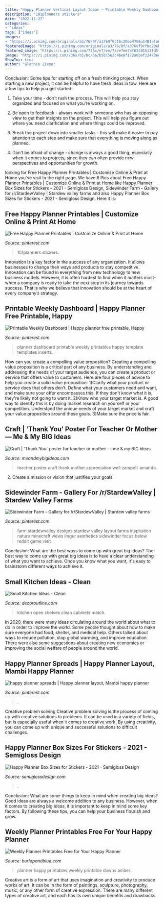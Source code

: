 ```yaml
---
title: "Happy Planner Vertical Layout Ideas ~ Printable Weekly Dashboard"
description: "101planners stickers"
date: "2022-11-27"
categories:
- "ideas"
tags: ["ideas"]
images:
- "https://i.pinimg.com/originals/a3/76/8f/a3768f9cfbc20eb4780a1481afa617c5.png"
featuredImage: "https://i.pinimg.com/originals/a3/76/8f/a3768f9cfbc20eb4780a1481afa617c5.png"
featured_image: "https://i.pinimg.com/736x/e7/ee/7a/e7ee7af62491513fd5f88ef35696c5e8.jpg"
image: "https://i.pinimg.com/736x/b5/bc/56/b5bc562c4be8f172a0baf22473ed508d.jpg"
ShowToc: true
author: "Glennie Zieme"
---
```



Conclusion: Some tips for starting off on a fresh thinking project.
When starting a new project, it can be helpful to have fresh ideas in tow. Here are a few tips to help you get started:
1. Take your time - don't rush the process. This will help you stay organized and focused on what you're working on.

2. Be open to feedback - always work with someone who has an opposing view to get their insights on the project. This will help you figure out where you need clarification and where things could be improved.

3. Break the project down into smaller tasks - this will make it easier to pay attention to each step and make sure that everything is moving along as planned.

4. Don't be afraid of change - change is always a good thing, especially when it comes to projects, since they can often provide new perspectives and opportunities for growth.

	

		
looking for Free Happy Planner Printables | Customize Online &amp; Print at Home you've visit to the right page. We have 8 Pics about Free Happy Planner Printables | Customize Online &amp; Print at Home like Happy Planner Box Sizes for Stickers - 2021 - Semigloss Design, Sidewinder Farm - Gallery for /r/StardewValley | Stardew valley farms and also Happy Planner Box Sizes for Stickers - 2021 - Semigloss Design. Here it is:
		
    
## Free Happy Planner Printables | Customize Online &amp; Print At Home

<img loading=lazy src="https://i.pinimg.com/originals/a3/76/8f/a3768f9cfbc20eb4780a1481afa617c5.png" onerror="this.onerror=null;this.src='https://tse1.mm.bing.net/th?id=OIP.ouejhD2EFoT5xJ0dpVeb1AHaIB&amp;pid=15.1';" alt="Free Happy Planner Printables | Customize Online &amp; Print at Home">

_Source: pinterest.com_

>101planners stickers. 

	

Innovation is a key factor in the success of any organization. It allows businesses to change their ways and products to stay competitive. Innovation can be found in everything from new technology to new business models. However, it is often hardest to find when it matters most- when a company is ready to take the next step in its journey towards success. That is why we believe that innovation should be at the heart of every company’s strategy.

    
## Printable Weekly Dashboard | Happy Planner Free Printable, Happy

<img loading=lazy src="https://i.pinimg.com/736x/b5/bc/56/b5bc562c4be8f172a0baf22473ed508d.jpg" onerror="this.onerror=null;this.src='https://tse3.mm.bing.net/th?id=OIP.2ce4r6i291kXT7-BpCxrvgHaMW&amp;pid=15.1';" alt="Printable Weekly Dashboard | Happy planner free printable, Happy">

_Source: pinterest.com_

>planner dashboard printable weekly printables happy template templates inserts. 

	

How can you create a compelling value proposition?
Creating a compelling value proposition is a critical part of any business. By understanding and addressing the needs of your target audience, you can create a product or service that offers value to customers. Here are four pieces of advice to help you create a solid value proposition:
1)Clarify what your product or service does that others don't. Define what your customers need and want, and make sure your offer encompasses this. If they don't know what it is, they're likely not going to want it.
2)Know who your target market is. A good way to identify this is by doing market research on yourself or your competition. Understand the unique needs of your target market and craft your value proposition around these goals.
3)Make sure the price is fair.

    
## Craft | &#039;Thank You&#039; Poster For Teacher Or Mother — Me &amp; My BIG Ideas

<img loading=lazy src="https://static1.squarespace.com/static/5148aa1de4b016fef442df9a/t/553fb4aee4b0a98ee12735d1/1430238406518/&#039;Thank+You&#039;+poster+(using+jumbo+mambiSTICKS+alphabet+stickers)+made+by+mambi+Design+Team+member+April+Orr+for+her+son&#039;s+teacher%2C+but+could+very+well+be+inspiration+for+a+similar+poster+craft+for+Mother&#039;s+Day+|+me+%26+my+BIG+ideas" onerror="this.onerror=null;this.src='https://tse4.mm.bing.net/th?id=OIP.nqkoMArA1CUXTCRO7xh-eQHaLH&amp;pid=15.1';" alt="Craft | &#039;Thank You&#039; poster for teacher or mother — me &amp; my BIG ideas">

_Source: meandmybigideas.com_

>teacher poster craft thank mother appreciation well zampelli amanda. 

	

2. Create a mission or vision that justifies your goals

    
## Sidewinder Farm - Gallery For /r/StardewValley | Stardew Valley Farms

<img loading=lazy src="https://i.pinimg.com/736x/b2/e8/64/b2e864569a590a1db9e427364259b8b9.jpg" onerror="this.onerror=null;this.src='https://tse4.mm.bing.net/th?id=OIP.wT9-ZYfmxbdQBSRUWWYVcgHaGB&amp;pid=15.1';" alt="Sidewinder Farm - Gallery for /r/StardewValley | Stardew valley farms">

_Source: pinterest.com_

>farm stardewvalley designs stardew valley layout farms inspiration nature minecraft views imgur aesthetics sidewinder focus below reddit game visit. 

	

Conclusion: What are the best ways to come up with great big ideas?
The best way to come up with great big ideas is to have a clear understanding of what you want to achieve. Once you know what you want, it's easy to brainstorm different ways to achieve it.

    
## Small Kitchen Ideas - Clean

<img loading=lazy src="https://www.decoroutline.com/wp-content/uploads/2017/10/open-shelves-with-brackets-and-wooden-cabinets-that-match-with-the-hardwood-floor-and-beadboard-wall-and-ceiling-in-skyblue-and-white-with-sink.jpg" onerror="this.onerror=null;this.src='https://tse4.mm.bing.net/th?id=OIP.ull2fIYpA-EmjKlsBoNVEQHaLM&amp;pid=15.1';" alt="Small Kitchen Ideas - Clean">

_Source: decoroutline.com_

>kitchen open shelves clean cabinets match. 

	

In 2020, there were many ideas circulating around the world about what to do in order to improve the world. Some people thought about how to make sure everyone had food, shelter, and medical help. Others talked about ways to reduce pollution, stop global warming, and improve education. There were also some suggestions about creating new economies or improving the social welfare of people around the world.

    
## Happy Planner Spreads | Happy Planner Layout, Mambi Happy Planner

<img loading=lazy src="https://i.pinimg.com/736x/e7/ee/7a/e7ee7af62491513fd5f88ef35696c5e8.jpg" onerror="this.onerror=null;this.src='https://tse1.mm.bing.net/th?id=OIP.Amu5FFwcRdjvHTXcHUxOBQHaHa&amp;pid=15.1';" alt="happy planner spreads | Happy planner layout, Mambi happy planner">

_Source: pinterest.com_

>. 

	

Creative problem solving
Creative problem solving is the process of coming up with creative solutions to problems. It can be used in a variety of fields, but is especially useful when it comes to creative work. By using creativity, you can come up with unique and successful solutions to difficult challenges.

    
## Happy Planner Box Sizes For Stickers - 2021 - Semigloss Design

<img loading=lazy src="https://www.semiglossdesign.com/wp-content/uploads/2021/02/classic-happy-planner-box-sizes-1-768x556.jpg" onerror="this.onerror=null;this.src='https://tse4.mm.bing.net/th?id=OIP.Zsn58Bp4TxT3zuPz76txWAHaFX&amp;pid=15.1';" alt="Happy Planner Box Sizes for Stickers - 2021 - Semigloss Design">

_Source: semiglossdesign.com_

>. 

	

Conclusion: What are some things to keep in mind when creating big ideas?
Good ideas are always a welcome addition to any business. However, when it comes to creating big ideas, it is important to keep in mind some key factors. By following these tips, you can help your business flourish and grow.

    
## Weekly Planner Printables Free For Your Happy Planner

<img loading=lazy src="https://www.burlapandblue.com/wp-content/uploads/2016/09/Free-1.png" onerror="this.onerror=null;this.src='https://tse4.mm.bing.net/th?id=OIP.5P9j9UsN1M3IT7tXQAuUxgHaLH&amp;pid=15.1';" alt="Weekly Planner Printables Free for Your Happy Planner">

_Source: burlapandblue.com_

>planner happy printables weekly printable downs amber. 

	

Creative art is a form of art that uses imagination and creativity to produce works of art. It can be in the form of paintings, sculpture, photography, music, or any other form of creative expression. There are many different types of creative art, and each has its own unique benefits and drawbacks.

